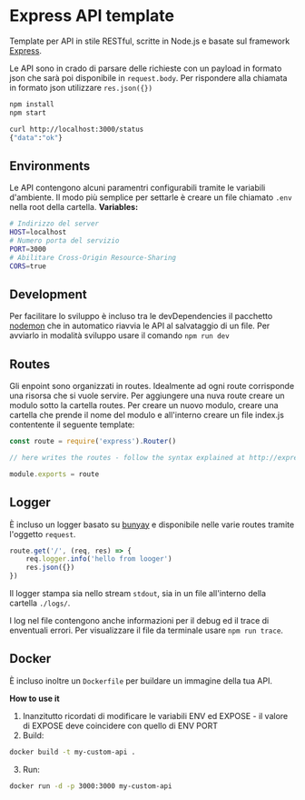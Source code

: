 # Express API template

Template per API in stile RESTful, scritte in Node.js e basate sul framework [Express](https://expressjs.com/).

Le API sono in crado di parsare delle richieste con un payload in formato json che sarà poi disponibile in `request.body`.
Per rispondere alla chiamata in formato json utilizzare `res.json({})`

```sh
npm install
npm start
```

```sh
curl http://localhost:3000/status
{"data":"ok"}
```

## Environments
Le API contengono alcuni paramentri configurabili tramite le variabili d'ambiente.
Il modo più semplice per settarle è creare un file chiamato `.env` nella root della cartella.
**Variables:**
```sh
# Indirizzo del server
HOST=localhost
# Numero porta del servizio
PORT=3000
# Abilitare Cross-Origin Resource-Sharing
CORS=true
```

## Development
Per facilitare lo sviluppo è incluso tra le devDependencies il pacchetto [nodemon](https://www.npmjs.com/package/nodemon) che in automatico riavvia le API al salvataggio di un file. Per avviarlo in modalità sviluppo usare il comando `npm run dev`

## Routes
Gli enpoint sono organizzati in routes. Idealmente ad ogni route corrisponde una risorsa che si vuole servire. Per aggiungere una nuva route creare un modulo sotto la cartella routes. Per creare un nuovo modulo, creare una cartella che prende il nome del modulo e all'interno creare un file index.js contentente il seguente template:
```js
const route = require('express').Router()

// here writes the routes - follow the syntax explained at http://expressjs.com/en/5x/api.html#router

module.exports = route
```

## Logger
È incluso un logger basato su [bunyay](https://www.npmjs.com/package/bunyan) e disponibile nelle varie routes tramite l'oggetto `request`.

```js
route.get('/', (req, res) => {
    req.logger.info('hello from looger')
    res.json({})
})
```
Il logger stampa sia nello stream `stdout`, sia in un file all'interno della cartella `./logs/`.

I log nel file contengono anche informazioni per il debug ed il trace di enventuali errori.
Per visualizzare il file da terminale usare `npm run trace`.

## Docker
È incluso inoltre un `Dockerfile` per buildare un immagine della tua API.

**How to use it**
1. Inanzitutto ricordati di modificare le variabili ENV ed EXPOSE - il valore di EXPOSE deve coincidere con quello di ENV PORT
2. Build:
```sh
docker build -t my-custom-api .
```
3. Run:
```sh
docker run -d -p 3000:3000 my-custom-api
```